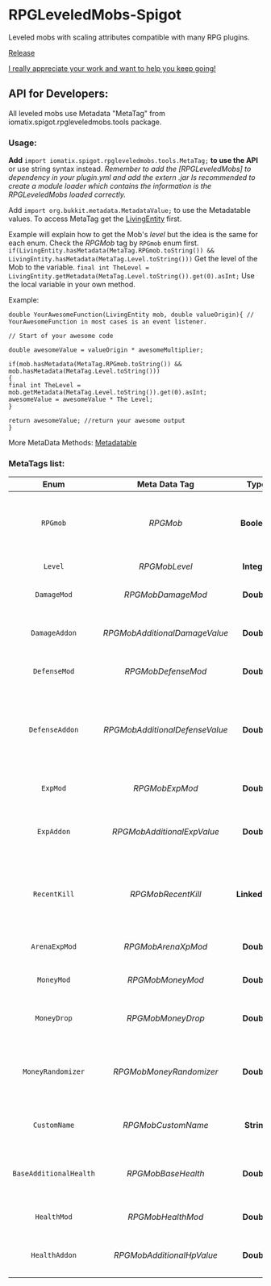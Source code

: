 # RPGLeveledMobs-Spigot
Leveled mobs with scaling attributes compatible with many RPG plugins.

[Release](https://www.spigotmc.org/resources/rpg-leveled-mobs.71301/)



[I really appreciate your work and want to help you keep going!](https://www.paypal.me/iomatix)



## API for Developers:

All leveled mobs use Metadata "MetaTag" from iomatix.spigot.rpgleveledmobs.tools package.

### Usage:

**Add** `import iomatix.spigot.rpgleveledmobs.tools.MetaTag;` **to use the API** or use string syntax instead.
*Remember to add the [RPGLeveledMobs] to dependency in your plugin.yml and add the extern .jar*
*Is recommended to create a module loader which contains the information is the RPGLeveledMobs loaded correctly.*


Add `import org.bukkit.metadata.MetadataValue;` to use the Metadatable values.
To access MetaTag get the [LivingEntity](https://hub.spigotmc.org/javadocs/spigot/org/bukkit/entity/LivingEntity.html) first.

Example will explain how to get the Mob's *level* but the idea is the same for each enum.
Check the *RPGMob* tag by `RPGmob` enum first.
`if(LivingEntity.hasMetadata(MetaTag.RPGmob.toString()) && LivingEntity.hasMetadata(MetaTag.Level.toString()))`
Get the level of the Mob to the variable.
`final int TheLevel = LivingEntity.getMetadata(MetaTag.Level.toString()).get(0).asInt;`
Use the local variable in your own method.

Example:
```
double YourAwesomeFunction(LivingEntity mob, double valueOrigin){ // YourAwesomeFunction in most cases is an event listener.

// Start of your awesome code 

double awesomeValue = valueOrigin * awesomeMultiplier;

if(mob.hasMetadata(MetaTag.RPGmob.toString()) && mob.hasMetadata(MetaTag.Level.toString()))
{ 
final int TheLevel = mob.getMetadata(MetaTag.Level.toString()).get(0).asInt;
awesomeValue = awesomeValue * The Level;
}

return awesomeValue; //return your awesome output
}
```

More MetaData Methods: [Metadatable](https://hub.spigotmc.org/javadocs/bukkit/org/bukkit/metadata/Metadatable.html)

### MetaTags list:

| **Enum**        | **Meta Data Tag**           | **Type**  | **Description**  |
| :-------------: | :---------------------: | :------------: | :--------------------------: |
| `RPGmob` | *RPGMob* | **Boolean** | Is the mob loaded by RPG Leveled mobs plugin? |
| `Level` | *RPGMobLevel* | **Integer** | The mob's level|
| `DamageMod` | *RPGMobDamageMod* | **Double** | Per level damage modifier. |
| `DamageAddon` | *RPGMobAdditionalDamageValue* | **Double** | Additional flat damage scaled by level. |
| `DefenseMod` | *RPGMobDefenseMod* | **Double** | Per level defense modifier. |
| `DefenseAddon` | *RPGMobAdditionalDefenseValue* | **Double** | Base defense value for all mobs and the additional flat scaled by level. |
| `ExpMod` | *RPGMobExpMod* | **Double** | Per level experience modifier. |
| `ExpAddon` | *RPGMobAdditionalExpValue* | **Double** | Additional flat experience scaled by level. |
| `RecentKill` | *RPGMobRecentKill* | **LinkedList** | `Level` multiplied by `ExpMod` values list of the recent killed mobs. |
| `ArenaExpMod` | *RPGMobArenaXpMod* | **Double** | [MobArena](https://www.spigotmc.org/resources/mobarena.34110/) experience modifier. |
| `MoneyMod` | *RPGMobMoneyMod* | **Double** | Per level money modifier. |
| `MoneyDrop` | *RPGMobMoneyDrop* | **Double** | Base money value of the mob. |
| `MoneyRandomizer` | *RPGMobMoneyRandomizer* | **Double** | Money randomizer added to the final money output. |
| `CustomName` | *RPGMobCustomName* | **String** | Contains mob's custom name. |
| `BaseAdditionalHealth` | *RPGMobBaseHealth* | **Double** | Mob's vanilla base health without multipliers. |
| `HealthMod` | *RPGMobHealthMod* | **Double** | Per level health modifier. |
| `HealthAddon` | *RPGMobAdditionalHpValue* | **Double** | Additional flat health scaled by level. |


